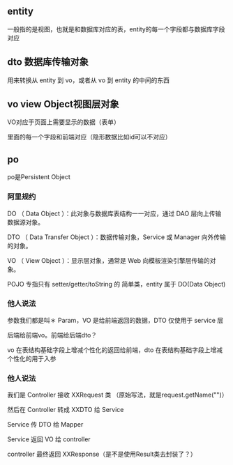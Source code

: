 ## entity

一般指的是视图，也就是和数据库对应的表，entity的每一个字段都与数据库字段对应

## dto 数据库传输对象

用来转换从 entity 到 vo，或者从 vo 到 entity 的中间的东西

## vo  view Object视图层对象

VO对应于页面上需要显示的数据（表单）

里面的每一个字段和前端对应（隐形数据比如id可以不对应）

## po

po是Persistent Object 

### 阿里规约

DO （ Data Object ）：此对象与数据库表结构一一对应，通过 DAO 层向上传输数据源对象。

DTO （ Data Transfer Object ）：数据传输对象，Service 或 Manager 向外传输的对象。

VO （ View Object ）：显示层对象，通常是 Web 向模板渲染引擎层传输的对象。

POJO 专指只有 setter/getter/toString 的 简单类，entity 属于 DO(Data Object)


### 他人说法

参数我们都是叫＊ Param，VO 是给前端返回的数据，DTO 仅使用于 service 层

后端给前端vo。前端给后端dto？

vo 在表结构基础字段上增减个性化的返回给前端，dto 在表结构基础字段上增减个性化的用于入参

### 他人说法

我们是 Controller 接收 XXRequest 类 （原始写法，就是request.getName("")）

然后在 Controller 转成 XXDTO 给 Service

Service 传 DTO 给 Mapper

Service 返回 VO 给 controller

controller 最终返回 XXResponse（是不是使用Result类去封装了？）




















